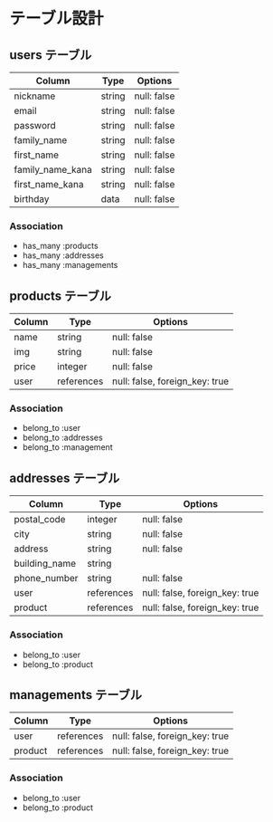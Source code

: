 # テーブル設計

## users テーブル

| Column           | Type    | Options     |
| ---------------- | ------- | ----------- |
| nickname         | string  | null: false |
| email            | string  | null: false |
| password         | string  | null: false |
| family_name      | string  | null: false |
| first_name       | string  | null: false |
| family_name_kana | string  | null: false |
| first_name_kana  | string  | null: false |
| birthday         | data    | null: false |

### Association
- has_many :products
- has_many :addresses
- has_many :managements

## products テーブル

| Column         | Type    | Options     |
| -------------- | ------- | ----------- |
| name           | string  | null: false |
| img            | string  | null: false |
| price          | integer | null: false |
| user           | references | null: false, foreign_key: true |

### Association
- belong_to :user
- belong_to :addresses
- belong_to :management


## addresses テーブル
| Column           | Type    | Options     |
| ---------------- | ------- | ----------- |
| postal_code      | integer | null: false |
| city             | string  | null: false |
| address          | string  | null: false |
| building_name    | string  |             |
| phone_number     | string  | null: false |
| user          | references | null: false, foreign_key: true |
| product       | references | null: false, foreign_key: true |


### Association
- belong_to :user
- belong_to :product

## managements テーブル

| Column  | Type    | Options     |
| --------| ------- | ----------- |
| user    | references | null: false, foreign_key: true |
| product | references | null: false, foreign_key: true |


### Association
- belong_to :user
- belong_to :product